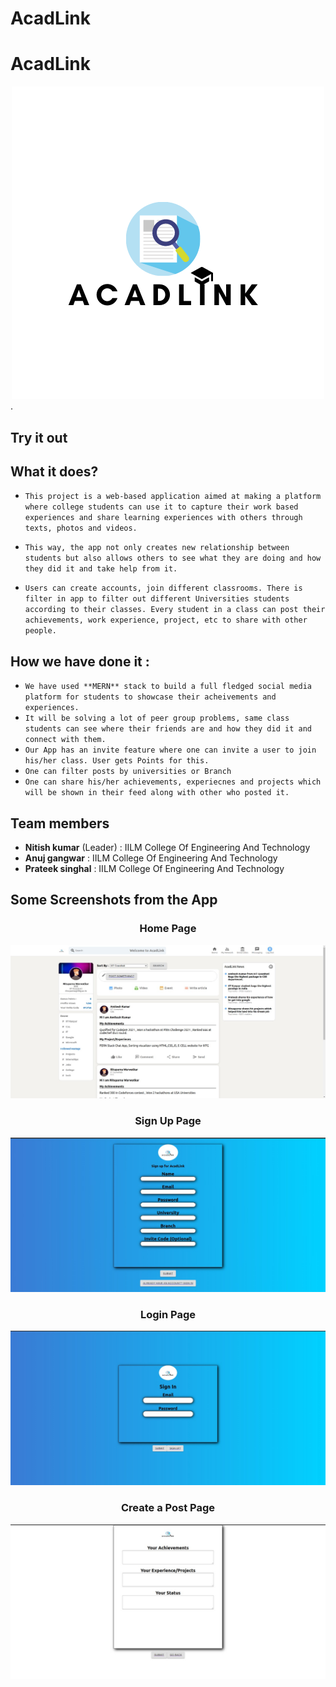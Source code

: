 # AcadLink
 # AcadLink

<div align="center">
 <img width:"30px" height: "30xp" src="./logo.png" alt="logo">
 </div>.

## Try it out

<!--https://acadlink.netlify.app/-->

## What it does?

* `This project is a web-based application aimed at making a platform where college students can use it to capture their work based experiences and share learning experiences with others through texts, photos and videos.`

* `This way, the app not only creates new relationship between students but also allows others to see what they are doing and how they did it and take help from it.`

* `Users can create accounts, join different classrooms. There is filter in app to filter out different Universities students according to their classes. Every student in a class can post their achievements, work experience, project, etc to share with other people.`

## How we have done it :

- `We have used **MERN** stack to build a full fledged social media platform for students to showcase their acheivements and experiences.`
- `It will be solving a lot of peer group problems, same class students can see where their friends are and how they did it and connect with them.`
- `Our App has an invite feature where one can invite a user to join his/her class. User gets Points for this.`
- `One can filter posts by universities or Branch`
- `One can share his/her achievements, experiecnes and projects which will be shown in their feed along with other who posted it.`

## Team members
- **Nitish kumar** (Leader)   : IILM College Of Engineering And Technology
- **Anuj gangwar**     : IILM College Of Engineering And Technology
- **Prateek singhal**      : IILM College Of Engineering And Technology


## Some Screenshots from the App
<div align="center">
 <h3>Home Page </h3>
 <img width:"30px" height: "30xp" src="./home.jpeg" alt="logo">
 </div>
 <div align="center">
 <h3>Sign Up Page </h3>
 <img width:"30px" height: "30xp" src="./signup.jpeg" alt="logo">
 </div>
 <div align="center">
 <h3>Login Page </h3>
 <img width:"30px" height: "30xp" src="./login.jpeg" alt="logo">
 </div>
 <div align="center">
 <h3>Create a Post Page </h3>
 <img width:"30px" height: "30xp" src="./post.jpeg" alt="logo">
 </div>
